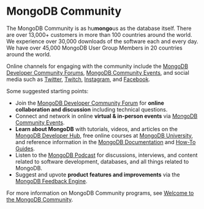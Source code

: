 # MongoDB Community

The MongoDB Community is as hu**mongo**us as the database itself. There are over 13,000+ customers in more than 100 countries around the world. We experience over 30,000 downloads of the software each and every day. We have over 45,000 MongoDB User Group Members in 20 countries around the world.

Online channels for engaging with the community include the [MongoDB Developer Community Forums](https://community.mongodb.com/), [MongoDB Community Events](https://community.mongodb.com/user-groups), and social media such as [Twitter](http://twitter.com/mongodb), [Twitch](https://www.twitch.tv/mongodb), [Instagram](http://instagram.com/mongodb), and [Facebook](http://facebook.com/mongodb).

Some suggested starting points:
 - Join the [MongoDB Developer Community Forum](https://developer.mongodb.com/community/forums/t/getting-started-with-the-mongodb-community-readme-1st/140) for **online collaboration and discussion** including technical questions.
 - Connect and network in online **virtual & in-person events** via [MongoDB Community Events](https://live.mongodb.com).
 - **Learn about MongoDB** with tutorials, videos, and articles on the [MongoDB Developer Hub](https://developer.mongodb.com/learn), free online courses at [MongoDB University](https://university.mongodb.com), and reference information in the [MongoDB Documentation](https://docs.mongodb.com) and [How-To Guides](https://docs.mongodb.com/guides/).
 - Listen to the [MongoDB Podcast](https://www.mongodb.com/podcast) for discussions, interviews, and content related to software development, databases, and all things related to MongoDB.
 - Suggest and upvote **product features and improvements** via the [MongoDB Feedback Engine](https://feedback.mongodb.com/).

For more information on MongoDB Community programs, see [Welcome to the MongoDB Community](https://www.mongodb.com/community).

